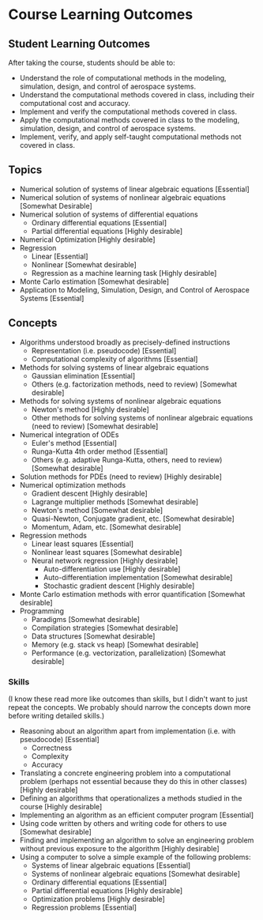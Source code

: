 # Course Learning Outcomes

## Student Learning Outcomes

After taking the course, students should be able to:
- Understand the role of computational methods in the modeling, simulation, design, and control of aerospace systems.
- Understand the computational methods covered in class, including their computational cost and accuracy.
- Implement and verify the computational methods covered in class.
- Apply the computational methods covered in class to the modeling, simulation, design, and control of aerospace systems.
- Implement, verify, and apply self-taught computational methods not covered in class. 


## Topics

- Numerical solution of systems of linear algebraic equations [Essential]
- Numerical solution of systems of nonlinear algebraic equations [Somewhat Desirable]
- Numerical solution of systems of differential equations
    - Ordinary differential equations [Essential]
    - Partial differential equations [Highly desirable]
- Numerical Optimization [Highly desirable]
- Regression
    - Linear [Essential]
    - Nonlinear [Somewhat desirable]
    - Regression as a machine learning task [Highly desirable]
- Monte Carlo estimation [Somewhat desirable]
- Application to Modeling, Simulation, Design, and Control of Aerospace Systems [Essential]

## Concepts

- Algorithms understood broadly as precisely-defined instructions
    - Representation (i.e. pseudocode) [Essential]
    - Computational complexity of algorithms [Essential]
- Methods for solving systems of linear algebraic equations
    - Gaussian elimination [Essential]
    - Others (e.g. factorization methods, need to review) [Somewhat desirable]
- Methods for solving systems of nonlinear algebraic equations
    - Newton's method [Highly desirable]
    - Other methods for solving systems of nonlinear algebraic equations (need to review) [Somewhat desirable]
- Numerical integration of ODEs
    - Euler's method [Essential]
    - Runga-Kutta 4th order method [Essential]
    - Others (e.g. adaptive Runga-Kutta, others, need to review) [Somewhat desirable]
- Solution methods for PDEs (need to review) [Highly desirable]
- Numerical optimization methods
    - Gradient descent [Highly desirable]
    - Lagrange multiplier methods [Somewhat desirable]
    - Newton's method [Somewhat desirable]
    - Quasi-Newton, Conjugate gradient, etc. [Somewhat desirable]
    - Momentum, Adam, etc. [Somewhat desirable]
- Regression methods
    - Linear least squares [Essential]
    - Nonlinear least squares [Somewhat desirable]
    - Neural network regression [Highly desirable]
        - Auto-differentiation use [Highly desirable]
        - Auto-differentiation implementation [Somewhat desirable]
        - Stochastic gradient descent [Highly desirable]
- Monte Carlo estimation methods with error quantification [Somewhat desirable]
- Programming
    - Paradigms [Somewhat desirable]
    - Compilation strategies [Somewhat desirable]
    - Data structures [Somewhat desirable]
    - Memory (e.g. stack vs heap) [Somewhat desirable]
    - Performance (e.g. vectorization, parallelization) [Somewhat desirable]

### Skills

(I know these read more like outcomes than skills, but I didn't want to just repeat the concepts. We probably should narrow the concepts down more before writing detailed skills.)

- Reasoning about an algorithm apart from implementation (i.e. with pseudocode) [Essential]
    - Correctness
    - Complexity
    - Accuracy
- Translating a concrete engineering problem into a computational problem (perhaps not essential because they do this in other classes) [Highly desirable]
- Defining an algorithms that operationalizes a methods studied in the course [Highly desirable]
- Implementing an algorithm as an efficient computer program [Essential]
- Using code written by others and writing code for others to use [Somewhat desirable]
- Finding and implementing an algorithm to solve an engineering problem without previous exposure to the algorithm [Highly desirable]
- Using a computer to solve a simple example of the following problems:
    - Systems of linear algebraic equations [Essential]
    - Systems of nonlinear algebraic equations [Somewhat desirable]
    - Ordinary differential equations [Essential]
    - Partial differential equations [Highly desirable]
    - Optimization problems [Highly desirable]
    - Regression problems [Essential]
